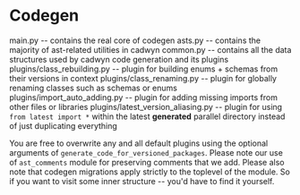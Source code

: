 # Codegen

main.py -- contains the real core of codegen
asts.py -- contains the majority of ast-related utilities in cadwyn
common.py -- contains all the data structures used by cadwyn code generation and its plugins
plugins/class_rebuilding.py -- plugin for building enums + schemas from their versions in context
plugins/class_renaming.py -- plugin for globally renaming classes such as schemas or enums
plugins/import_auto_adding.py -- plugin for adding missing imports from other files or libraries
plugins/latest_version_aliasing.py -- plugin for using `from latest import *` within the latest **generated** parallel directory instead of just duplicating everything

You are free to overwrite any and all default plugins using the optional arguments of `generate_code_for_versioned_packages`. Please note our use of `ast_comments` module for preserving comments that we add. Please also note that codegen migrations apply strictly to the toplevel of the module. So if you want to visit some inner structure -- you'd have to find it yourself.
